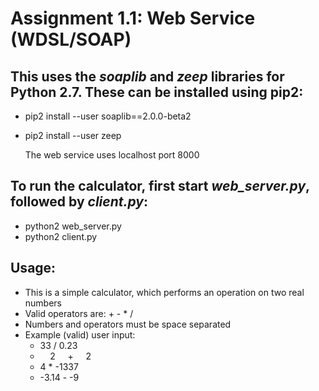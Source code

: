 # Assignment 1.1: Web Service (WDSL/SOAP)

## This uses the _soaplib_ and _zeep_ libraries for Python 2.7. These can be installed using pip2:
- pip2 install --user soaplib==2.0.0-beta2
- pip2 install --user zeep

    The web service uses localhost port 8000 

## To run the calculator, first start _web_server.py_, followed by _client.py_:
- python2 web_server.py
- python2 client.py

## Usage:
- This is a simple calculator, which performs an operation on two real numbers
- Valid operators are: + - * /
- Numbers and operators must be space separated
- Example (valid) user input:
    - 33 / 0.23
    - &nbsp;&nbsp;&nbsp; 2 &nbsp;&nbsp;&nbsp; + &nbsp;&nbsp;&nbsp; 2
    - 4 * -1337
    - -3.14 - -9
